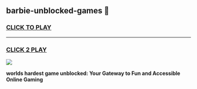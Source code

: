 
## barbie-unblocked-games 👋
<h3>
<a href="https://premium.freeplayer.one?title=barbie-unblocked-games&ref=14F">CLICK TO PLAY</a></h3>
<hr>

<h3>
<a href="https://premium.freeplayer.one?title=barbie-unblocked-games&ref=14F">CLICK 2 PLAY</a>
  
</h3>

<a href="https://premium.freeplayer.one?title=barbie-unblocked-games&ref=12F/"><img src="https://clearcache.store/games.png"></a>


**worlds hardest game unblocked: Your Gateway to Fun and Accessible Online Gaming**
